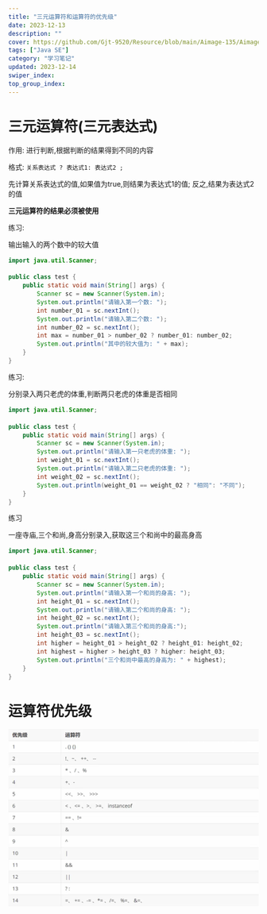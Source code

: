 ```yaml
---
title: "三元运算符和运算符的优先级"
date: 2023-12-13
description: ""
cover: https://github.com/Gjt-9520/Resource/blob/main/Aimage-135/Aimage40.jpg?raw=true
tags: ["Java SE"]
category: "学习笔记"
updated: 2023-12-14
swiper_index:
top_group_index:
---
```


# 三元运算符(三元表达式)

作用: 进行判断,根据判断的结果得到不同的内容    

格式: `关系表达式 ? 表达式1: 表达式2 ;`  

先计算关系表达式的值,如果值为true,则结果为表达式1的值; 反之,结果为表达式2的值  

**三元运算符的结果必须被使用**  

练习: 

输出输入的两个数中的较大值

```java
import java.util.Scanner; 

public class test {
    public static void main(String[] args) {
        Scanner sc = new Scanner(System.in); 
        System.out.println("请输入第一个数: "); 
        int number_01 = sc.nextInt(); 
        System.out.println("请输入第二个数: "); 
        int number_02 = sc.nextInt(); 
        int max = number_01 > number_02 ? number_01: number_02; 
        System.out.println("其中的较大值为: " + max); 
    }
}
```

练习: 

分别录入两只老虎的体重,判断两只老虎的体重是否相同

```java
import java.util.Scanner; 

public class test {
    public static void main(String[] args) {
        Scanner sc = new Scanner(System.in); 
        System.out.println("请输入第一只老虎的体重: "); 
        int weight_01 = sc.nextInt(); 
        System.out.println("请输入第二只老虎的体重: "); 
        int weight_02 = sc.nextInt(); 
        System.out.println(weight_01 == weight_02 ? "相同": "不同"); 
    }
}
```

练习

一座寺庙,三个和尚,身高分别录入,获取这三个和尚中的最高身高

```java
import java.util.Scanner; 

public class test {
    public static void main(String[] args) {
        Scanner sc = new Scanner(System.in); 
        System.out.println("请输入第一个和尚的身高: "); 
        int height_01 = sc.nextInt(); 
        System.out.println("请输入第二个和尚的身高: "); 
        int height_02 = sc.nextInt(); 
        System.out.println("请输入第三个和尚的身高:"); 
        int height_03 = sc.nextInt(); 
        int higher = height_01 > height_02 ? height_01: height_02; 
        int highest = higher > height_03 ? higher: height_03; 
        System.out.println("三个和尚中最高的身高为: " + highest); 
    }
}
```

# 运算符优先级

![运算符优先级](../images/运算符优先级.jpg)